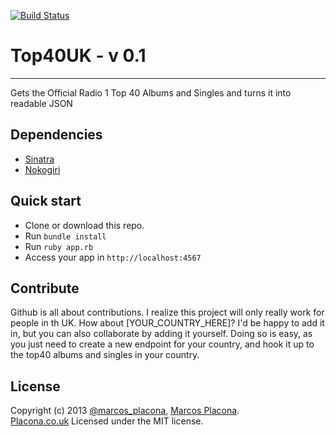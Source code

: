 [![Build Status](https://travis-ci.org/mplacona/Top40UK.png?branch=master)](https://travis-ci.org/mplacona/Top40UK)

# Top40UK - v 0.1
---
Gets the Official Radio 1 Top 40 Albums and Singles and turns it into readable JSON

## Dependencies
* [Sinatra](http://www.sinatrarb.com/)
* [Nokogiri](http://nokogiri.org/)

## Quick start
- Clone or download this repo.
- Run `bundle install`
- Run `ruby app.rb`
- Access your app in `http://localhost:4567`

## Contribute
Github is all about contributions. I realize this project will only really work for people in th UK. How about [YOUR_COUNTRY_HERE]? I'd be happy to add it in, but you can also collaborate by adding it yourself.
Doing so is easy, as you just need to create a new endpoint for your country, and hook it up to the top40 albums and singles in your country.

## License
Copyright (c) 2013 [@marcos_placona](https://twitter.com/marcos_placona), [Marcos Placona](https://plus.google.com/111557456465418142877).  
[Placona.co.uk](http://www.placona.co.uk)
Licensed under the MIT license.
